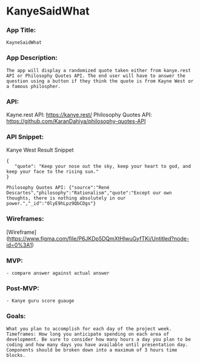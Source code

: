 # KanyeSaidWhat

### App Title: 
    
    KayneSaidWhat
    
### App Description:
   
    The app will display a randomized quote taken either from kanye.rest API or Philosophy Quotes API. The end user will have to answer the question using a button if they think the quote is from Kayne West or a famous philospher.
    
### API: 
    
   Kayne.rest API: https://kanye.rest/
   Philosophy Quotes API: https://github.com/KaranDahiya/philosophy-quotes-API
    
### API Snippet:
   Kanye West Result Snippet 
 ``` 
{
    "quote": "Keep your nose out the sky, keep your heart to god, and keep your face to the rising sun."
}

 ``` 
 
 ``` 
 Philosophy Quotes API: {"source":"René Descartes","philosophy":"Rationalism","quote":"Except our own thoughts, there is nothing absolutely in our power.","_id":"0lyE9hLpz9QbCDgs"}
 ```
   
### Wireframes:
[Wireframe] (https://www.figma.com/file/P6JKDp5DQmXtHlwuGyfTKi/Untitled?node-id=0%3A1) 
    
### MVP:

    - compare answer against actual answer
    
### Post-MVP: 
    
    - Kanye guru score guauge
    
### Goals:
    
    What you plan to accomplish for each day of the project week.
    Timeframes: How long you anticipate spending on each area of development. Be sure to consider how many hours a day you plan to be coding and how many days you have available until presentation day. Components should be broken down into a maximum of 3 hours time blocks.
